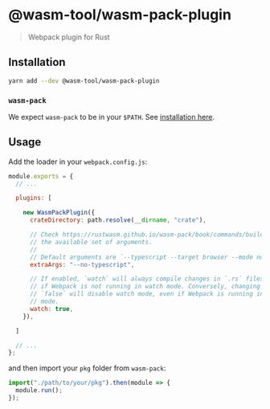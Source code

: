 # @wasm-tool/wasm-pack-plugin

> Webpack plugin for Rust

## Installation

```sh
yarn add --dev @wasm-tool/wasm-pack-plugin
```

### `wasm-pack`

We expect `wasm-pack` to be in your `$PATH`. See [installation here](https://github.com/rustwasm/wasm-pack/blob/master/docs/src/setup.md#installing-wasm-pack).

## Usage

Add the loader in your `webpack.config.js`:

```js
module.exports = {
  // ...

  plugins: [

    new WasmPackPlugin({
      crateDirectory: path.resolve(__dirname, "crate"),

      // Check https://rustwasm.github.io/wasm-pack/book/commands/build.html for
      // the available set of arguments.
      //
      // Default arguments are `--typescript --target browser --mode normal`.
      extraArgs: "--no-typescript",

      // If enabled, `watch` will always compile changes in `.rs` files, even
      // if Webpack is not running in watch mode. Conversely, changing this to
      // `false` will disable watch mode, even if Webpack is running in watch
      // mode.
      watch: true,
    }),

  ]

  // ...
};
```

and then import your `pkg` folder from `wasm-pack`:

```js
import("./path/to/your/pkg").then(module => {
  module.run();
});
```
